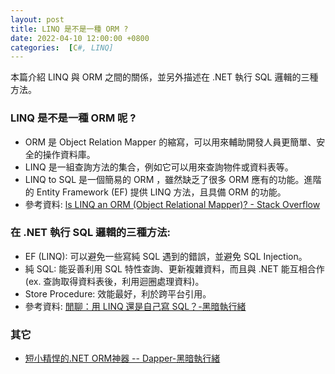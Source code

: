 ```yaml
---
layout: post
title: LINQ 是不是一種 ORM ?
date: 2022-04-10 12:00:00 +0800
categories:  [C#, LINQ]
---
```


本篇介紹 LINQ 與 ORM 之間的關係，並另外描述在 .NET 執行 SQL 邏輯的三種方法。

### LINQ 是不是一種 ORM 呢 ?
- ORM 是 Object Relation Mapper 的縮寫，可以用來輔助開發人員更簡單、安全的操作資料庫。
- LINQ 是一組查詢方法的集合，例如它可以用來查詢物件或資料表等。
- LINQ to SQL 是一個簡易的 ORM ，雖然缺乏了很多 ORM 應有的功能。進階的 Entity Framework (EF) 提供 LINQ 方法，且具備 ORM 的功能。
- 參考資料: [ls LINQ an ORM (Object Relational Mapper)? - Stack Overflow](https://stackoverflow.com/questions/8163513/ls-linq-an-orm-object-relational-mapper)

### 在 .NET 執行 SQL 邏輯的三種方法: 
- EF (LINQ): 可以避免一些寫純 SQL 遇到的錯誤，並避免 SQL Injection。
- 純 SQL: 能妥善利用 SQL 特性查詢、更新複雜資料，而且與 .NET 能互相合作 (ex. 查詢取得資料表後，利用迴圈處理資料)。
- Store Procedure: 效能最好，利於跨平台引用。
- 參考資料: [閒聊：用 LINQ 還是自己寫 SQL？-黑暗執行緒](https://blog.darkthread.net/blog/linq-or-direct-sql/)

### 其它

- [短小精悍的.NET ORM神器 -- Dapper-黑暗執行緒](https://blog.darkthread.net/blog/dapper)
